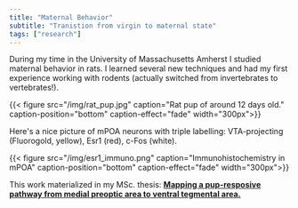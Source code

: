 ```yaml
---
title: "Maternal Behavior"
subtitle: "Tranistion from virgin to maternal state"
tags: ["research"]
---
```


During my time in the University of Massachusetts Amherst I studied maternal behavior in rats. I learned several new techniques and had my first experience working with rodents (actually switched from invertebrates to vertebrates!). 

{{< figure src="/img/rat_pup.jpg" 
    caption="Rat pup of around 12 days old." 
    caption-position="bottom" 
    caption-effect="fade"
    width="300px">}}

Here's a nice picture of mPOA neurons with triple labelling: VTA-projecting (Fluorogold, yellow), Esr1 (red), c-Fos (white). 


{{< figure src="/img/esr1_immuno.png" 
    caption="Immunohistochemistry in mPOA" 
    caption-position="bottom" 
    caption-effect="fade"
    width="300px">}}
    
This work materialized in my MSc. thesis: [**Mapping a pup-resposive pathway from medial preoptic area to ventral tegmental area.**](https://www.scholarworks.umass.edu/masters_theses_2/701/)